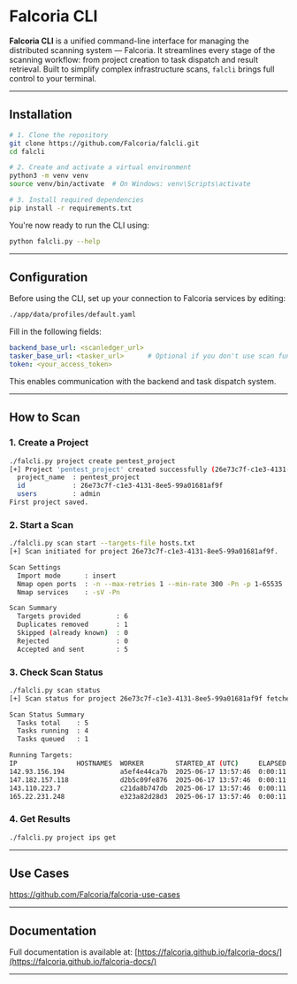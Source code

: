 # Falcoria CLI

**Falcoria CLI** is a unified command-line interface for managing the distributed scanning system — Falcoria. It streamlines every stage of the scanning workflow: from project creation to task dispatch and result retrieval. Built to simplify complex infrastructure scans, `falcli` brings full control to your terminal.

---

## Installation

```bash
# 1. Clone the repository
git clone https://github.com/Falcoria/falcli.git
cd falcli

# 2. Create and activate a virtual environment
python3 -m venv venv
source venv/bin/activate  # On Windows: venv\Scripts\activate

# 3. Install required dependencies
pip install -r requirements.txt
```

You're now ready to run the CLI using:

```bash
python falcli.py --help
```

---

## Configuration

Before using the CLI, set up your connection to Falcoria services by editing:

```bash
./app/data/profiles/default.yaml
```

Fill in the following fields:

```yaml
backend_base_url: <scanledger_url>
tasker_base_url: <tasker_url>      # Optional if you don't use scan functionality
token: <your_access_token>
```

This enables communication with the backend and task dispatch system.

---

## How to Scan

### 1. Create a Project

```bash
./falcli.py project create pentest_project
[+] Project 'pentest_project' created successfully (26e73c7f-c1e3-4131-8ee5-99a01681af9f).
  project_name  : pentest_project
  id            : 26e73c7f-c1e3-4131-8ee5-99a01681af9f
  users         : admin
First project saved.
```

### 2. Start a Scan

```bash
./falcli.py scan start --targets-file hosts.txt 
[+] Scan initiated for project 26e73c7f-c1e3-4131-8ee5-99a01681af9f.

Scan Settings
  Import mode      : insert
  Nmap open ports  : -n --max-retries 1 --min-rate 300 -Pn -p 1-65535
  Nmap services    : -sV -Pn

Scan Summary
  Targets provided         : 6
  Duplicates removed       : 1
  Skipped (already known)  : 0
  Rejected                 : 0
  Accepted and sent        : 5
```

### 3. Check Scan Status

```bash
./falcli.py scan status
[+] Scan status for project 26e73c7f-c1e3-4131-8ee5-99a01681af9f fetched successfully.

Scan Status Summary
  Tasks total    : 5
  Tasks running  : 4
  Tasks queued   : 1

Running Targets:
IP               HOSTNAMES  WORKER        STARTED_AT (UTC)     ELAPSED
142.93.156.194              a5ef4e44ca7b  2025-06-17 13:57:46  0:00:11
147.182.157.118             d2b5c09fe876  2025-06-17 13:57:46  0:00:11
143.110.223.7               c21da8b747db  2025-06-17 13:57:46  0:00:11
165.22.231.248              e323a82d28d3  2025-06-17 13:57:46  0:00:11
```

### 4. Get Results

```bash
./falcli.py project ips get
```

---

## Use Cases

https://github.com/Falcoria/falcoria-use-cases

---

## Documentation

Full documentation is available at: [https://falcoria.github.io/falcoria-docs/](https://falcoria.github.io/falcoria-docs/)

---
